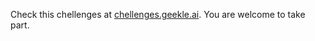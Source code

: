 Check this chellenges at [chellenges.geekle.ai](https://chellenges.geekle.ai).
You are welcome to take part.